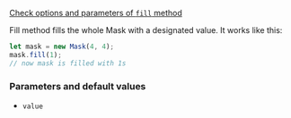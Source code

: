 [Check options and parameters of `fill` method](https://image-js.github.io/image-js-typescript/classes/Image.html#fill 'github.io link')

Fill method fills the whole Mask with a designated value.
It works like this:

```ts
let mask = new Mask(4, 4);
mask.fill(1);
// now mask is filled with 1s
```

### Parameters and default values

- `value`
